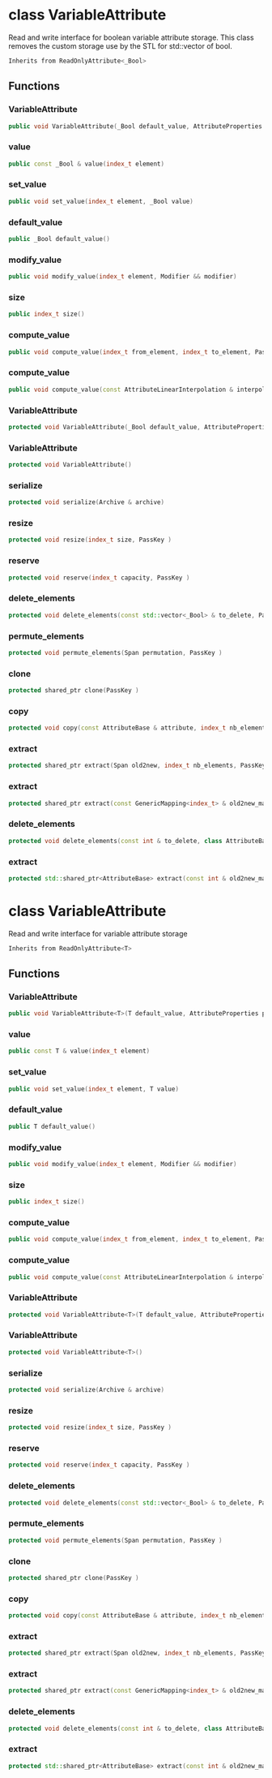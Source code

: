 # class VariableAttribute


 Read and write interface for boolean variable attribute storage. This class removes the custom storage use by the STL for std::vector of bool.



```cpp
Inherits from ReadOnlyAttribute<_Bool>
```



## Functions

### VariableAttribute

```cpp
public void VariableAttribute(_Bool default_value, AttributeProperties properties, PassKey )
```


### value

```cpp
public const _Bool & value(index_t element)
```


### set_value

```cpp
public void set_value(index_t element, _Bool value)
```


### default_value

```cpp
public _Bool default_value()
```


### modify_value

```cpp
public void modify_value(index_t element, Modifier && modifier)
```


### size

```cpp
public index_t size()
```


### compute_value

```cpp
public void compute_value(index_t from_element, index_t to_element, PassKey )
```


### compute_value

```cpp
public void compute_value(const AttributeLinearInterpolation & interpolation, index_t to_element, PassKey )
```


### VariableAttribute

```cpp
protected void VariableAttribute(_Bool default_value, AttributeProperties properties)
```


### VariableAttribute

```cpp
protected void VariableAttribute()
```


### serialize

```cpp
protected void serialize(Archive & archive)
```


### resize

```cpp
protected void resize(index_t size, PassKey )
```


### reserve

```cpp
protected void reserve(index_t capacity, PassKey )
```


### delete_elements

```cpp
protected void delete_elements(const std::vector<_Bool> & to_delete, PassKey )
```


### permute_elements

```cpp
protected void permute_elements(Span permutation, PassKey )
```


### clone

```cpp
protected shared_ptr clone(PassKey )
```


### copy

```cpp
protected void copy(const AttributeBase & attribute, index_t nb_elements, PassKey )
```


### extract

```cpp
protected shared_ptr extract(Span old2new, index_t nb_elements, PassKey )
```


### extract

```cpp
protected shared_ptr extract(const GenericMapping<index_t> & old2new_mapping, index_t nb_elements, PassKey )
```


### delete_elements

```cpp
protected void delete_elements(const int & to_delete, class AttributeBase::AttributeKey )
```


### extract

```cpp
protected std::shared_ptr<AttributeBase> extract(const int & old2new_mapping, index_t nb_elements, class AttributeBase::AttributeKey )
```




# class VariableAttribute


 Read and write interface for variable attribute storage



```cpp
Inherits from ReadOnlyAttribute<T>
```



## Functions

### VariableAttribute

```cpp
public void VariableAttribute<T>(T default_value, AttributeProperties properties, PassKey )
```


### value

```cpp
public const T & value(index_t element)
```


### set_value

```cpp
public void set_value(index_t element, T value)
```


### default_value

```cpp
public T default_value()
```


### modify_value

```cpp
public void modify_value(index_t element, Modifier && modifier)
```


### size

```cpp
public index_t size()
```


### compute_value

```cpp
public void compute_value(index_t from_element, index_t to_element, PassKey )
```


### compute_value

```cpp
public void compute_value(const AttributeLinearInterpolation & interpolation, index_t to_element, PassKey )
```


### VariableAttribute

```cpp
protected void VariableAttribute<T>(T default_value, AttributeProperties properties)
```


### VariableAttribute

```cpp
protected void VariableAttribute<T>()
```


### serialize

```cpp
protected void serialize(Archive & archive)
```


### resize

```cpp
protected void resize(index_t size, PassKey )
```


### reserve

```cpp
protected void reserve(index_t capacity, PassKey )
```


### delete_elements

```cpp
protected void delete_elements(const std::vector<_Bool> & to_delete, PassKey )
```


### permute_elements

```cpp
protected void permute_elements(Span permutation, PassKey )
```


### clone

```cpp
protected shared_ptr clone(PassKey )
```


### copy

```cpp
protected void copy(const AttributeBase & attribute, index_t nb_elements, PassKey )
```


### extract

```cpp
protected shared_ptr extract(Span old2new, index_t nb_elements, PassKey )
```


### extract

```cpp
protected shared_ptr extract(const GenericMapping<index_t> & old2new_mapping, index_t nb_elements, PassKey )
```


### delete_elements

```cpp
protected void delete_elements(const int & to_delete, class AttributeBase::AttributeKey )
```


### extract

```cpp
protected std::shared_ptr<AttributeBase> extract(const int & old2new_mapping, index_t nb_elements, class AttributeBase::AttributeKey )
```




